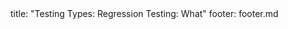 <frontmatter>
title: "Testing Types: Regression Testing: What"
footer: footer.md
</frontmatter>

<include src="navbar.md" boilerplate />

<include src="unit-inPage-asFlat.md" boilerplate />